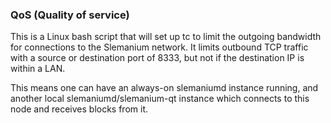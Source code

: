 ### QoS (Quality of service) ###

This is a Linux bash script that will set up tc to limit the outgoing bandwidth for connections to the Slemanium network. It limits outbound TCP traffic with a source or destination port of 8333, but not if the destination IP is within a LAN.

This means one can have an always-on slemaniumd instance running, and another local slemaniumd/slemanium-qt instance which connects to this node and receives blocks from it.
